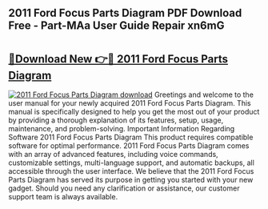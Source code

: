 ## 2011 Ford Focus Parts Diagram PDF Download Free - Part-MAa User Guide Repair xn6mG

# <h2><a href="http://dfqetu.blite.top/?on=2011+Ford+Focus+Parts+Diagram">🔗Download New 👉🔴 2011 Ford Focus Parts Diagram</a></h2>

[![2011 Ford Focus Parts Diagram download](https://i.imgur.com/lujVjoI.png)](http://dfqetu.blite.top/?on=2011+Ford+Focus+Parts+Diagram)
Greetings and welcome to the user manual for your newly acquired 2011 Ford Focus Parts Diagram. This manual is specifically designed to help you get the most out of your product by providing a thorough explanation of its features, setup, usage, maintenance, and problem-solving. Important Information Regarding Software 2011 Ford Focus Parts Diagram This product requires compatible software for optimal performance. 2011 Ford Focus Parts Diagram comes with an array of advanced features, including voice commands, customizable settings, multi-language support, and automatic backups, all accessible through the user interface. We believe that the 2011 Ford Focus Parts Diagram has served its purpose in getting you started with your new gadget. Should you need any clarification or assistance, our customer support team is always available.
